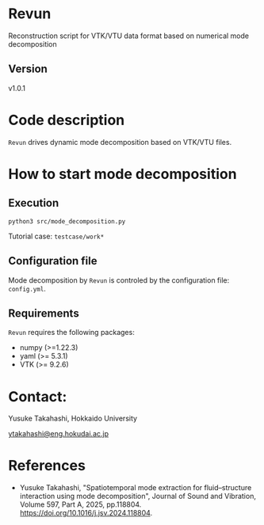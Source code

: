 # Revun

Reconstruction script for VTK/VTU data format based on numerical mode decomposition

## Version

v1.0.1

# Code description

`Revun` drives dynamic mode decomposition based on VTK/VTU files.


# How to start mode decomposition

## Execution

```console
python3 src/mode_decomposition.py
```

Tutorial case: `testcase/work*`

## Configuration file

Mode decomposition by `Revun` is controled by the configuration file: `config.yml`.

## Requirements

`Revun` requires the following packages:

- numpy (>=1.22.3)
- yaml (>= 5.3.1)
- VTK  (>= 9.2.6)


# Contact:

Yusuke Takahashi, Hokkaido University

ytakahashi@eng.hokudai.ac.jp


# References

- Yusuke Takahashi, "Spatiotemporal mode extraction for fluid–structure interaction using mode decomposition", Journal of Sound and Vibration, Volume 597, Part A, 2025, pp.118804. https://doi.org/10.1016/j.jsv.2024.118804.
